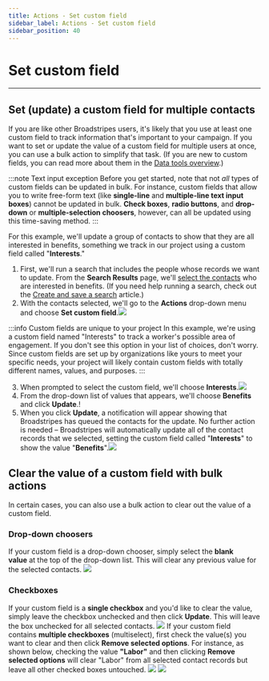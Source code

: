```yaml
---
title: Actions - Set custom field
sidebar_label: Actions - Set custom field
sidebar_position: 40
---
```


# Set custom field
* * *
## Set (update) a custom field for multiple contacts
If you are like other Broadstripes users, it's likely that you use at least one custom field to track information that's important to your campaign. If you want to set or update the value of a custom field for multiple users at once, you can use a bulk action to simplify that task. (If you are new to custom fields, you can read more about them in the [Data tools overview](https://help.broadstripes.com/help-articles/admin-tools/data-tools-admin/data-tools-overview/).)

:::note Text input exception
Before you get started, note that not _all_ types of custom fields can be updated in bulk. For instance, custom fields that allow you to write free-form text (like **single-line** and **multiple-line text input boxes**) cannot be updated in bulk. **Check boxes**, **radio buttons**, and **drop-down** or **multiple-selection choosers**, however, can all be updated using this time-saving method.
:::

For this example, we'll update a group of contacts to show that they are all interested in benefits, something we track in our project using a custom field called "**Interests**."
1. First, we'll run a search that includes the people whose records we want to update. From the **Search Results** page, we'll [select the contacts](/viewing-search-results-and-edit/selecting-deselecting-contacts.md) who are interested in benefits. (If you need help running a search, check out the [Create and save a search](/search/index.md) article.)
2. With the contacts selected, we'll go to the **Actions** drop-down menu and choose **Set custom field**.[![](/img/viewing-search-results-and-edit/1922eda-BulkSetCustom-1.png)](/img/viewing-search-results-and-edit/1922eda-BulkSetCustom-1.png)

:::info Custom fields are unique to your project
In this example, we're using a custom field named "Interests" to track a worker's possible area of engagement. If you don't see this option in your list of choices, don't worry. Since custom fields are set up by organizations like yours to meet your specific needs, your project will likely contain custom fields with totally different names, values, and purposes.
:::

3. When prompted to select the custom field, we'll choose **Interests**.![](/img/viewing-search-results-and-edit/fb23a33-ActionSetCustomChooseInt-1.png)
4. From the drop-down list of values that appears, we'll choose **Benefits** and click **Update**.!
5. When you click **Update**, a notification will appear showing that Broadstripes has queued the contacts for the update. No further action is needed – Broadstripes will automatically update all of the contact records that we selected, setting the custom field called "**Interests**" to show the value "**Benefits**".![](/img/viewing-search-results-and-edit/361cd60-ActionCustomQueued.png)

## Clear the value of a custom field with bulk actions

In certain cases, you can also use a bulk action to clear out the value of a custom field.

### Drop-down choosers
If your custom field is a drop-down chooser, simply select the **blank value** at the top of the drop-down list. This will clear any previous value for the selected contacts.
![](/img/viewing-search-results-and-edit/0d166be-ActionCustomClearBlank.png)

### Checkboxes
If your custom field is a **single checkbox** and you'd like to clear the value, simply leave the checkbox unchecked and then click **Update**. This will leave the box unchecked for all selected contacts.
![](/img/viewing-search-results-and-edit/ef9ac52-ActionCustomClearCheckBlank.png)
If your custom field contains **multiple checkboxes** (multiselect), first check the value(s) you want to clear and then click **Remove selected options**. For instance, as shown below, checking the value **"Labor"** and then clicking **Remove selected options** will clear "Labor" from all selected contact records but leave all other checked boxes untouched.
![](/img/viewing-search-results-and-edit/6cab9d5-ActionCustomClearSelected.png)
![](/img/viewing-search-results-and-edit/15a2a23-ActionCustomClearSelectedRemove-1-1.png)